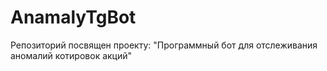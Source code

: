# AnamalyTgBot
Репозиторий посвящен проекту: "Программный бот для отслеживания аномалий котировок акций"
